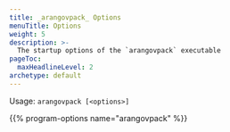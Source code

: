 ```yaml
---
title: _arangovpack_ Options
menuTitle: Options
weight: 5
description: >-
  The startup options of the `arangovpack` executable
pageToc:
  maxHeadlineLevel: 2
archetype: default
---
```

Usage: `arangovpack [<options>]`

{{% program-options name="arangovpack" %}}
